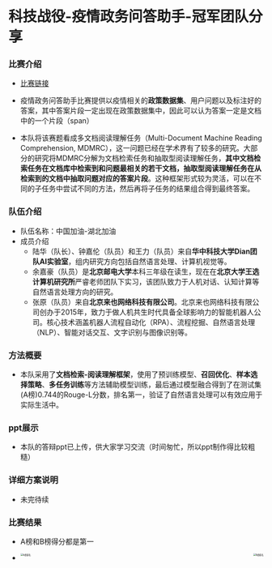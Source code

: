 # 科技战役-疫情政务问答助手-冠军团队分享
### 比赛介绍

* [比赛链接](https://www.datafountain.cn/special/BJSJ/talent)

* 疫情政务问答助手比赛提供以疫情相关的**政策数据集**、用户问题以及标注好的答案，其中答案片段一定出现在政策数据集中，因此可以认为答案一定是文档中的一个片段（span）
* 本队将该赛题看成多文档阅读理解任务（Multi-Document Machine Reading Comprehension, MDMRC），这一问题已经在学术界有了较多的研究。大部分的研究将MDMRC分解为文档检索任务和抽取型阅读理解任务，**其中文档检索任务在文档库中检索到和问题最相关的若干文档，抽取型阅读理解任务在从检索到的文档中抽取问题对应的答案片段**。这种框架形式较为灵活，可以在不同的子任务中尝试不同的方法，然后再将子任务的结果组合得到最终答案。

### 队伍介绍

* 队伍名称：中国加油-湖北加油
* 成员介绍
  * 陆华（队长）、钟嘉伦（队员）和王力（队员）来自**华中科技大学Dian团队AI实验室**，组内研究方向包括自然语言处理、计算机视觉等。
  * 余嘉豪（队员）是**北京邮电大学**本科三年级在读生，现在在**北京大学王选计算机研究所**严睿老师团队下实习，该团队致力于人机对话、认知计算等自然语言处理方向的研究。
  * 张原（队员）来自**北京来也网络科技有限公司**。北京来也网络科技有限公司创办于2015年，致力于做人机共生时代具备全球影响力的智能机器人公司。核心技术涵盖机器人流程自动化（RPA）、流程挖掘、自然语言处理（NLP）、智能对话交互、文字识别与图像识别等。

### 方法概要

* 本队采用了**文档检索-阅读理解框架**，使用了预训练模型、**召回优化**、**样本选择策略**、**多任务训练**等方法辅助模型训练，最后通过模型融合得到了在测试集(A榜)0.744的Rouge-L分数，排名第一，验证了自然语言处理可以有效应用于实际生活中。

### ppt展示

* 本队的答辩ppt已上传，供大家学习交流（时间匆忙，所以ppt制作得比较粗糙）

### 详细方案说明

* 未完待续

### 比赛结果

* A榜和B榜得分都是第一

* <center class="half">
      <img src="C:\Users\luhua\AppData\Roaming\Typora\typora-user-images\1593496003736.png" alt="B榜排名" align=right style="zoom: 30%;" />
      <img src="C:\Users\luhua\AppData\Roaming\Typora\typora-user-images\1593496039188.png" alt="A榜排名" align=left style="zoom: 30%;" />
  <center>

   	   

  